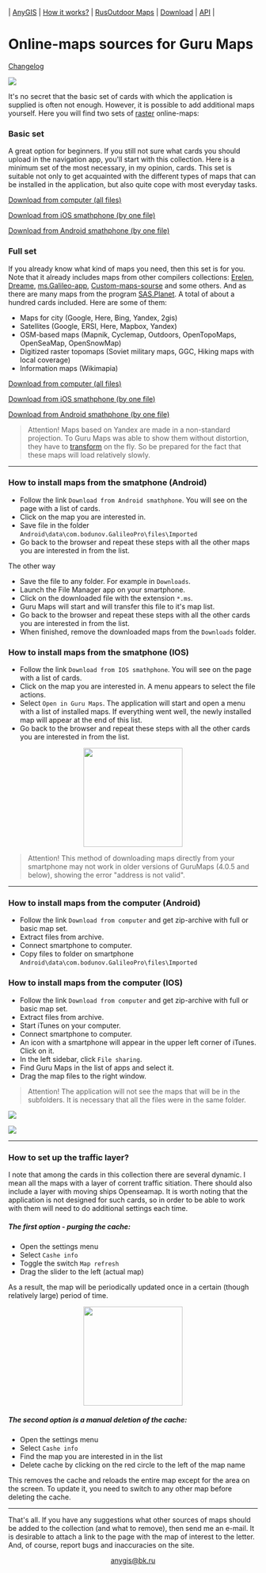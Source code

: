 | [AnyGIS][01] | [How it works?][02] | [RusOutdoor Maps][03] | [Download][04] | [API][05] |


[01]: https://nnngrach.github.io/AnyGIS_maps/index_en
[02]: https://nnngrach.github.io/AnyGIS_maps/Web/Html/Description_en
[03]: https://nnngrach.github.io/AnyGIS_maps/Web/Html/RusOutdoor_en
[04]: https://nnngrach.github.io/AnyGIS_maps/Web/Html/DownloadPage_en
[05]: https://nnngrach.github.io/AnyGIS_maps/Web/Html/Api_en
[07]: https://nnngrach.github.io/AnyGIS_maps/Web/Html/Vektor_and_raster_en




# Online-maps sources for Guru Maps

[Сhangelog][0]

[0]: https://nnngrach.github.io/AnyGIS_maps/Web/Html/Changelog_en

![](https://nnngrach.github.io/AnyGIS_maps/Web/Img/4mapsGuru.png)


It's no secret that the basic set of cards with which the application is supplied is often not enough. However, it is possible to add additional maps yourself. Here you will find two sets of [raster][07] online-maps:

### Basic set
A great option for beginners. If you still not sure what cards you should upload in the navigation app, you'll start with this collection. Here is a minimum set of the most necessary, in my opinion, cards.  This set is suitable not only to get acquainted with the different types of maps that can be installed in the application, but also quite cope with most everyday tasks. 

[Download from computer (all files)][2]

[Download from iOS smathphone (by one file)][3]

[Download from Android smathphone (by one file)][4]

[1]: https://shuriktravel.ru/maps/
[2]: https://minhaskamal.github.io/DownGit/#/home?url=https://github.com/nnngrach/AnyGIS_maps/tree/master/Galileo_online_maps/Maps_short_en
[3]: https://nnngrach.github.io/AnyGIS_maps/Web/Html/Download/Guru_Maps_IOS_Short_en
[4]: https://nnngrach.github.io/AnyGIS_maps/Web/Html/Download/Guru_Maps_Android_Short_en


### Full set
If you already know what kind of maps you need, then this set is for you. Note that it already includes maps from other compilers collections: [Erelen][6], [Dreame][7], [ms.Galileo-app][8], [Custom-maps-sourse][9] and some others. And as there are many maps from the program [SAS.Planet][10]. A total of about a hundred cards included. Here are some of them:

- Maps for city (Google, Here, Bing, Yandex, 2gis)
- Satellites (Google, ERSI, Here, Mapbox, Yandex) 
- OSM-based maps (Mapnik, Cyclemap, Outdoors, OpenTopoMaps, OpenSeaMap, OpenSnowMap)
- Digitized raster topomaps (Soviet military maps, GGC, Hiking maps with local coverage)
- Information maps (Wikimapia)


[Download from computer (all files)][11]

[Download from iOS smathphone (by one file)][12]

[Download from Android smathphone (by one file)][13]

> Attention! Maps based on Yandex are made in a non-standard projection. To Guru Maps was able to show them without distortion, they have to [transform][02] on the fly. So be prepared for the fact that these maps will load relatively slowly.

[5]: https://github.com/nnngrach/AnyGIS_maps/tree/master/Experimantal_area
[6]: https://melda.ru/locus/maps/
[7]: http://4pda.ru/forum/index.php?showtopic=210573&st=3060#entry52768866
[8]: https://ms.galileo-app.com/
[9]: https://custom-map-source.appspot.com/
[10]: http://www.sasgis.org/
[11]: https://minhaskamal.github.io/DownGit/#/home?url=https://github.com/nnngrach/AnyGIS_maps/tree/master/Galileo_online_maps/Maps_full_en
[12]: https://nnngrach.github.io/AnyGIS_maps/Web/Html/Download/Guru_Maps_IOS_Full_en
[13]: https://nnngrach.github.io/AnyGIS_maps/Web/Html/Download/Guru_Maps_Android_Full_en

---

### How to install maps from the smatphone (Android)
* Follow the link `Download from Android smathphone`. You will see on the page with a list of cards.
* Click on the map you are interested in.
* Save file in the folder  `Android\data\com.bodunov.GalileoPro\files\Imported`
* Go back to the browser and repeat these steps with all the other maps you are interested in from the list. 

The other way 
* Save the file to any folder.  For example in `Downloads`.
* Launch the File Manager app on your smartphone.
* Click on the downloaded file with the extension `*.ms`.
* Guru Maps will start and will transfer this file to it's map list. 
* Go back to the browser and repeat these steps with all the other cards you are interested in from the list.  
* When finished, remove the downloaded maps from the `Downloads` folder.



### How to install maps from the smatphone (IOS)
* Follow the link `Download from IOS smathphone`. You will see on the page with a list of cards.
* Click on the map you are interested in. A menu appears to select the file actions.
* Select `Open in Guru Maps`. The application will start and open a menu with a list of installed maps. If everything went well, the newly installed map will appear at the end of this list.
* Go back to the browser and repeat these steps with all the other cards you are interested in from the list.

<p align="center">
<img src="https://gurumaps.app/manuals/ios/assets/file_import_url_1.png" width="200"/>
</p>

> Attention! This method of downloading maps directly from your smartphone may not work in older versions of GuruMaps (4.0.5 and below), showing the error "address is not valid".





---

### How to install maps from the computer (Android)
* Follow the link `Download from computer` and get zip-archive with full or basic map set.
* Extract files from archive.
* Connect smartphone to computer.
* Copy files to folder on smartphone  `Android\data\com.bodunov.GalileoPro\files\Imported`



### How to install maps from the computer (IOS)
* Follow the link `Download from computer` and get zip-archive with full or basic map set.
* Extract files from archive.
* Start iTunes on your computer.
* Connect smartphone to computer.
* An icon with a smartphone will appear in the upper left corner of iTunes. Click on it.
* In the left sidebar, click `File sharing`.
* Find Guru Maps in the list of apps and select it.
* Drag the map files to the right window.

> Attention! The application will not see the maps that will be in the subfolders. It is necessary that all the files were in the same folder.

![](https://support.apple.com/library/content/dam/edam/applecare/images/ru_RU/itunes/macos-mojave-itunes-12-9-connected-device.png)

![](https://gurumaps.app/manuals/ios/assets/file_sharing_itunes.png)

---

### How to set up the traffic layer?
I note that among the cards in this collection there are several dynamic. I mean all the maps with a layer of corrent traffic sitiation. There should also include a layer with moving ships Openseamap. It is worth noting that the application is not designed for such cards, so in order to be able to work with them will need to do additional settings each time.

##### The first option - purging the cache:
* Open the settings menu
* Select `Cashe info`
* Toggle the switch `Map refresh`
* Drag the slider to the left (actual map)

As a result, the map will be periodically updated once in a certain (though relatively large) period of time.

<p align="center">
<img src="https://gurumaps.app/manuals/ios/assets/cache_info.png" width="200"/>
</p>

##### The second option is a manual deletion of the cache:
* Open the settings menu
* Select `Cashe info`
* Find the map you are interested in in the list
* Delete cache by clicking on the red circle to the left of the map name

This removes the cache and reloads the entire map except for the area on the screen. To update it, you need to switch to any other map before deleting the cache.

---

That's all. If you have any suggestions what other sources of maps should be added to the collection (and what to remove), then send me an e-mail. It is desirable to attach a link to the page with the map of interest to the letter. And, of course, report bugs and inaccuracies on the site.



<p align="center">
<a href="mailto:anygis@bk.ru">anygis@bk.ru</a> 
</p>

